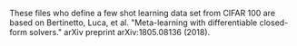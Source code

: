 These files who define a few shot learning data set from CIFAR 100 are based on Bertinetto, Luca, et al. "Meta-learning with differentiable closed-form solvers." arXiv preprint arXiv:1805.08136 (2018).

